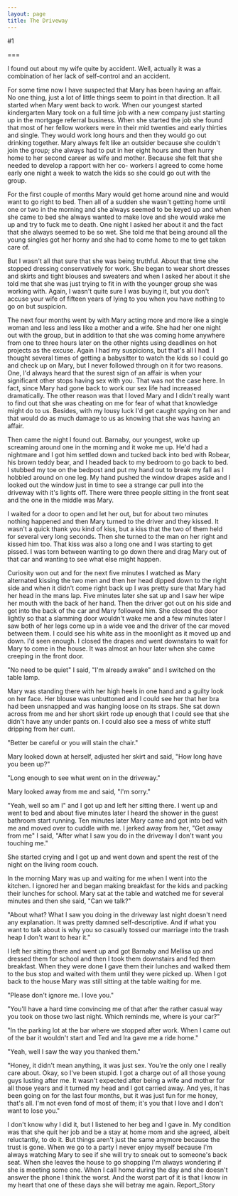 ```yaml
---
layout: page
title: The Driveway
---
```

#1 

===

I found out about my wife quite by accident. Well, actually it was a combination of her lack of self-control and an accident. 

For some time now I have suspected that Mary has been having an affair. No one thing, just a lot of little things seem to point in that direction. It all started when Mary went back to work. When our youngest started kindergarten Mary took on a full time job with a new company just starting up in the mortgage referral business. When she started the job she found that most of her fellow workers were in their mid twenties and early thirties and single. They would work long hours and then they would go out drinking together. Mary always felt like an outsider because she couldn't join the group; she always had to put in her eight hours and then hurry home to her second career as wife and mother. Because she felt that she needed to develop a rapport with her co- workers I agreed to come home early one night a week to watch the kids so she could go out with the group. 

For the first couple of months Mary would get home around nine and would want to go right to bed. Then all of a sudden she wasn't getting home until one or two in the morning and she always seemed to be keyed up and when she came to bed she always wanted to make love and she would wake me up and try to fuck me to death. One night I asked her about it and the fact that she always seemed to be so wet. She told me that being around all the young singles got her horny and she had to come home to me to get taken care of. 

But I wasn't all that sure that she was being truthful. About that time she stopped dressing conservatively for work. She began to wear short dresses and skirts and tight blouses and sweaters and when I asked her about it she told me that she was just trying to fit in with the younger group she was working with. Again, I wasn't quite sure I was buying it, but you don't accuse your wife of fifteen years of lying to you when you have nothing to go on but suspicion. 

The next four months went by with Mary acting more and more like a single woman and less and less like a mother and a wife. She had her one night out with the group, but in addition to that she was coming home anywhere from one to three hours later on the other nights using deadlines on hot projects as the excuse. Again I had my suspicions, but that's all I had. I thought several times of getting a babysitter to watch the kids so I could go and check up on Mary, but I never followed through on it for two reasons. One, I'd always heard that the surest sign of an affair is when your significant other stops having sex with you. That was not the case here. In fact, since Mary had gone back to work our sex life had increased dramatically. The other reason was that I loved Mary and I didn't really want to find out that she was cheating on me for fear of what that knowledge might do to us. Besides, with my lousy luck I'd get caught spying on her and that would do as much damage to us as knowing that she was having an affair. 

Then came the night I found out. Barnaby, our youngest, woke up screaming around one in the morning and it woke me up. He'd had a nightmare and I got him settled down and tucked back into bed with Robear, his brown teddy bear, and I headed back to my bedroom to go back to bed. I stubbed my toe on the bedpost and put my hand out to break my fall as I hobbled around on one leg. My hand pushed the window drapes aside and I looked out the window just in time to see a strange car pull into the driveway with it's lights off. There were three people sitting in the front seat and the one in the middle was Mary. 

I waited for a door to open and let her out, but for about two minutes nothing happened and then Mary turned to the driver and they kissed. It wasn't a quick thank you kind of kiss, but a kiss that the two of them held for several very long seconds. Then she turned to the man on her right and kissed him too. That kiss was also a long one and I was starting to get pissed. I was torn between wanting to go down there and drag Mary out of that car and wanting to see what else might happen. 

Curiosity won out and for the next five minutes I watched as Mary alternated kissing the two men and then her head dipped down to the right side and when it didn't come right back up I was pretty sure that Mary had her head in the mans lap. Five minutes later she sat up and I saw her wipe her mouth with the back of her hand. Then the driver got out on his side and got into the back of the car and Mary followed him. She closed the door lightly so that a slamming door wouldn't wake me and a few minutes later I saw both of her legs come up in a wide vee and the driver of the car moved between them. I could see his white ass in the moonlight as it moved up and down. I'd seen enough. I closed the drapes and went downstairs to wait for Mary to come in the house. It was almost an hour later when she came creeping in the front door. 

"No need to be quiet" I said, "I'm already awake" and I switched on the table lamp. 

Mary was standing there with her high heels in one hand and a guilty look on her face. Her blouse was unbuttoned and I could see her that her bra had been unsnapped and was hanging loose on its straps. She sat down across from me and her short skirt rode up enough that I could see that she didn't have any under pants on. I could also see a mess of white stuff dripping from her cunt. 

"Better be careful or you will stain the chair." 

Mary looked down at herself, adjusted her skirt and said, "How long have you been up?" 

"Long enough to see what went on in the driveway." 

Mary looked away from me and said, "I'm sorry." 

"Yeah, well so am I" and I got up and left her sitting there. I went up and went to bed and about five minutes later I heard the shower in the guest bathroom start running. Ten minutes later Mary came and got into bed with me and moved over to cuddle with me. I jerked away from her, "Get away from me" I said, "After what I saw you do in the driveway I don't want you touching me." 

She started crying and I got up and went down and spent the rest of the night on the living room couch. 

In the morning Mary was up and waiting for me when I went into the kitchen. I ignored her and began making breakfast for the kids and packing their lunches for school. Mary sat at the table and watched me for several minutes and then she said, "Can we talk?" 

"About what? What I saw you doing in the driveway last night doesn't need any explanation. It was pretty damned self-descriptive. And if what you want to talk about is why you so casually tossed our marriage into the trash heap I don't want to hear it." 

I left her sitting there and went up and got Barnaby and Mellisa up and dressed them for school and then I took them downstairs and fed them breakfast. When they were done I gave them their lunches and walked them to the bus stop and waited with them until they were picked up. When I got back to the house Mary was still sitting at the table waiting for me. 

"Please don't ignore me. I love you." 

"You'll have a hard time convincing me of that after the rather casual way you took on those two last night. Which reminds me, where is your car?" 

"In the parking lot at the bar where we stopped after work. When I came out of the bar it wouldn't start and Ted and Ira gave me a ride home." 

"Yeah, well I saw the way you thanked them." 

"Honey, it didn't mean anything, it was just sex. You're the only one I really care about. Okay, so I've been stupid. I got a charge out of all those young guys lusting after me. It wasn't expected after being a wife and mother for all those years and it turned my head and I got carried away. And yes, it has been going on for the last four months, but it was just fun for me honey, that's all. I'm not even fond of most of them; it's you that I love and I don't want to lose you." 

I don't know why I did it, but I listened to her beg and I gave in. My condition was that she quit her job and be a stay at home mom and she agreed, albeit reluctantly, to do it. But things aren't just the same anymore because the trust is gone. When we go to a party I never enjoy myself because I'm always watching Mary to see if she will try to sneak out to someone's back seat. When she leaves the house to go shopping I'm always wondering if she is meeting some one. When I call home during the day and she doesn't answer the phone I think the worst. And the worst part of it is that I know in my heart that one of these days she will betray me again. Report_Story 

